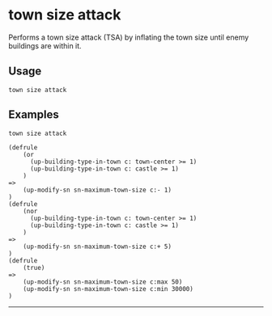 # town size attack
Performs a town size attack (TSA) by inflating the town size until enemy buildings are within it.
## Usage
```
town size attack
```
## Examples
```
town size attack
```
```
(defrule
    (or
      (up-building-type-in-town c: town-center >= 1)
      (up-building-type-in-town c: castle >= 1)
    )
=>
    (up-modify-sn sn-maximum-town-size c:- 1)
)
(defrule
    (nor
      (up-building-type-in-town c: town-center >= 1)
      (up-building-type-in-town c: castle >= 1)
    )
=>
    (up-modify-sn sn-maximum-town-size c:+ 5)
)
(defrule
    (true)
=>
    (up-modify-sn sn-maximum-town-size c:max 50)
    (up-modify-sn sn-maximum-town-size c:min 30000)
)

```
---
